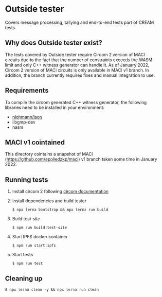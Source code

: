 # Outside tester
Covers message processing, tallying and end-to-end tests part of CREAM tests.

## Why does Outside tester exist?
The tests covered by Outside tester require Circom 2 version of MACI circuits due to the fact that the number of constraints exceeds the WASM limit and only C++ witness generator can handle it. As of January 2022, Circom 2 version of MACI circuits is only available in MACI v1 branch. In addition, the branch currently requires fixes and manual integration to use.

## Requirements
To compile the circom generated C++ witness generator, the following libraries need to be installed in your environment:
- [nlohmann/json](https://github.com/nlohmann/json)
- libgmp-dev
- nasm

## MACI v1 cointained
This directory cointains a snapshot of MACI (https://github.com/appliedzkp/maci) v1 branch taken some time in January 2022.

## Running tests
1. Install circom 2 following [circom documentation](https://docs.circom.io/getting-started/installation/)

1. Install dependencies and build tester
   ```
   $ npx lerna bootstrap && npx lerna run build
   ```

1. Build test-site
   ```
   $ npm run build:test-site
   ```

1. Start IPFS docker container
   ```
   $ npm run start:ipfs
   ```

1. Start tests
   ```
   $ npm run test
   ```

## Cleaning up
```
$ npx lerna clean -y && npx lerna run clean
```
